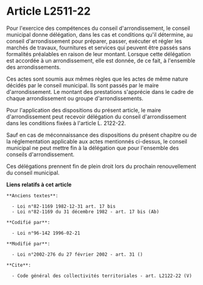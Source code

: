 # Article L2511-22

Pour l'exercice des compétences du conseil d'arrondissement, le conseil municipal donne délégation, dans les cas et
conditions qu'il détermine, au conseil d'arrondissement pour préparer, passer, exécuter et régler les marchés de travaux,
fournitures et services qui peuvent être passés sans formalités préalables en raison de leur montant. Lorsque cette
délégation est accordée à un arrondissement, elle est donnée, de ce fait, à l'ensemble des arrondissements. 

Ces actes sont soumis aux mêmes règles que les actes de même nature décidés par le conseil municipal. Ils sont passés par le
maire d'arrondissement. Le montant des prestations s'apprécie dans le cadre de chaque arrondissement ou groupe
d'arrondissements. 

Pour l'application des dispositions du présent article, le maire d'arrondissement peut recevoir délégation du conseil
d'arrondissement dans les conditions fixées à l'article L. 2122-22. 

Sauf en cas de méconnaissance des dispositions du présent chapitre ou de la réglementation applicable aux actes mentionnés
ci-dessus, le conseil municipal ne peut mettre fin à la délégation que pour l'ensemble des conseils d'arrondissement. 

Ces délégations prennent fin de plein droit lors du prochain renouvellement du conseil municipal.

**Liens relatifs à cet article**

	**Anciens textes**:

	  - Loi n°82-1169 1982-12-31 art. 17 bis
	  - Loi n°82-1169 du 31 décembre 1982 - art. 17 bis (Ab)

	**Codifié par**:

	  - Loi n°96-142 1996-02-21

	**Modifié par**:

	  - Loi n°2002-276 du 27 février 2002 - art. 31 ()

	**Cite**:

	  - Code général des collectivités territoriales - art. L2122-22 (V)
